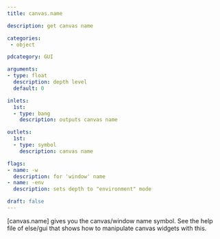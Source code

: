 ```yaml
---
title: canvas.name

description: get canvas name

categories:
 - object

pdcategory: GUI

arguments:
- type: float
  description: depth level
  default: 0

inlets:
  1st:
  - type: bang
    description: outputs canvas name

outlets:
  1st:
  - type: symbol
    description: canvas name

flags:
- name: -w
  description: for 'window' name
- name: -env
  description: sets depth to "environment" mode

draft: false
---
```


[canvas.name] gives you the canvas/window name symbol. See the help file of else/gui that shows how to manipulate canvas widgets with this.
